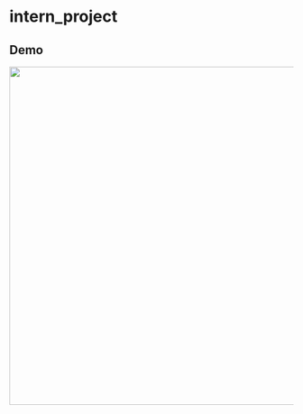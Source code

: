 # intern_project

## Demo

<img src="![intern_project](https://user-images.githubusercontent.com/69635164/128202413-87d98e24-d9ce-4904-8082-fdc6085d4ce2.gif)" height="600"/>
